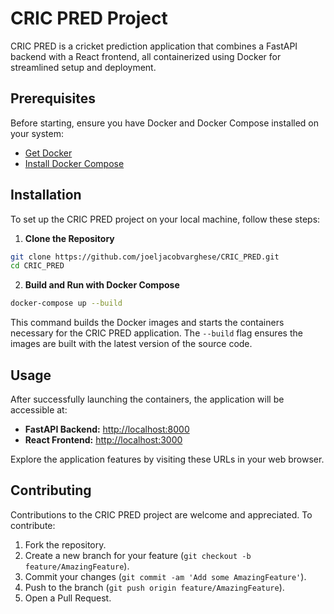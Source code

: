 # CRIC PRED Project

CRIC PRED is a cricket prediction application that combines a FastAPI backend with a React frontend, all containerized using Docker for streamlined setup and deployment.

## Prerequisites

Before starting, ensure you have Docker and Docker Compose installed on your system:

- [Get Docker](https://docs.docker.com/get-docker/)
- [Install Docker Compose](https://docs.docker.com/compose/install/)

## Installation

To set up the CRIC PRED project on your local machine, follow these steps:

1. **Clone the Repository**

```sh
git clone https://github.com/joeljacobvarghese/CRIC_PRED.git
cd CRIC_PRED
```


2. **Build and Run with Docker Compose**

```sh
docker-compose up --build
```

This command builds the Docker images and starts the containers necessary for the CRIC PRED application. The `--build` flag ensures the images are built with the latest version of the source code.

## Usage

After successfully launching the containers, the application will be accessible at:

- **FastAPI Backend:** [http://localhost:8000](http://localhost:8000)
- **React Frontend:** [http://localhost:3000](http://localhost:3000)

Explore the application features by visiting these URLs in your web browser.

## Contributing

Contributions to the CRIC PRED project are welcome and appreciated. To contribute:

1. Fork the repository.
2. Create a new branch for your feature (`git checkout -b feature/AmazingFeature`).
3. Commit your changes (`git commit -am 'Add some AmazingFeature'`).
4. Push to the branch (`git push origin feature/AmazingFeature`).
5. Open a Pull Request.

